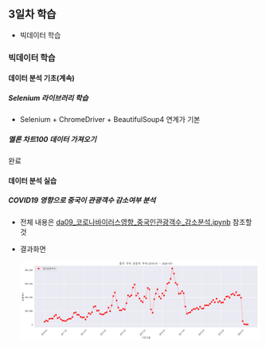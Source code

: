 ## 3일차 학습
- 빅데이터 학습

### 빅데이터 학습

#### 데이터 분석 기초(계속)

##### Selenium 라이브러리 학습
- Selenium + ChromeDriver + BeautifulSoup4 연계가 기본

##### 멜론 차트100 데이터 가져오기
완료

#### 데이터 분석 실습

##### COVID19 영향으로 중국이 관광객수 감소여부 분석
- 전체 내용은 [da09_코로나바이러스영향_중국인관광객수_감소분석.ipynb](https://github.com/hugoMGSung/bigdata-analysis-2024/blob/main/day03/da09_%EC%BD%94%EB%A1%9C%EB%82%98%EB%B0%94%EC%9D%B4%EB%9F%AC%EC%8A%A4%EC%98%81%ED%96%A5_%EC%A4%91%EA%B5%AD%EC%9D%B8%EA%B4%80%EA%B4%91%EA%B0%9D%EC%88%98_%EA%B0%90%EC%86%8C%EB%B6%84%EC%84%9D.ipynb) 참조할 것
- 결과화면

    ![중국관광객](https://raw.githubusercontent.com/hugoMGSung/bigdata-analysis-2024/main/images/ba005.png)
